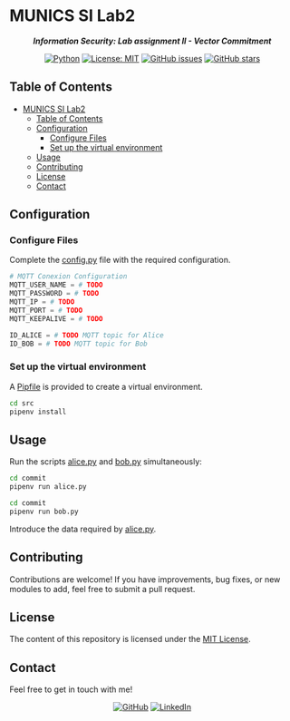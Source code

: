 # MUNICS SI Lab2

<div align="center">

***Information Security: Lab assignment II - Vector Commitment***

[![Python](https://img.shields.io/badge/Python-black?logo=python&logoColor=white&labelColor=grey&color=%233776AB)](<https://www.python.org/> "Python")
[![License: MIT](<https://img.shields.io/github/license/danielfeitopin/MUNICS-SI-Lab2>)](LICENSE "License")
[![GitHub issues](https://img.shields.io/github/issues/danielfeitopin/MUNICS-SI-Lab2)](<https://github.com/danielfeitopin/MUNICS-SI-Lab1> "Issues")
[![GitHub stars](https://img.shields.io/github/stars/danielfeitopin/MUNICS-SI-Lab2)](<https://github.com/danielfeitopin/MUNICS-SI-Lab1/stargazers> "Stars")

</div>

## Table of Contents

- [MUNICS SI Lab2](#munics-si-lab2)
  - [Table of Contents](#table-of-contents)
  - [Configuration](#configuration)
    - [Configure Files](#configure-files)
    - [Set up the virtual environment](#set-up-the-virtual-environment)
  - [Usage](#usage)
  - [Contributing](#contributing)
  - [License](#license)
  - [Contact](#contact)


## Configuration

### Configure Files

Complete the [config.py](<src/commit/config.py>) file with the required configuration.

```py
# MQTT Conexion Configuration
MQTT_USER_NAME = # TODO
MQTT_PASSWORD = # TODO
MQTT_IP = # TODO
MQTT_PORT = # TODO
MQTT_KEEPALIVE = # TODO

ID_ALICE = # TODO MQTT topic for Alice
ID_BOB = # TODO MQTT topic for Bob
```

### Set up the virtual environment

A [Pipfile](<src/Pipfile>) is provided to create a virtual environment.

```sh
cd src
pipenv install
```

## Usage

Run the scripts [alice.py](<src/commit/alice.py>) and [bob.py](<src/commit/bob.py>) simultaneously:

```sh
cd commit
pipenv run alice.py
```

```sh
cd commit
pipenv run bob.py
```

Introduce the data required by [alice.py](<src/commit/alice.py>).

## Contributing

Contributions are welcome! If you have improvements, bug fixes, or new modules to add, feel free to submit a pull request.

## License

The content of this repository is licensed under the [MIT License](LICENSE).

## Contact

Feel free to get in touch with me!

<div align="center">

[![GitHub](https://img.shields.io/badge/GitHub-%23181717?style=for-the-badge&logo=github&logoColor=%23181717&color=white)](<https://github.com/danielfeitopin>)
[![LinkedIn](https://img.shields.io/badge/LinkedIn-white?style=for-the-badge&logo=linkedin&logoColor=white&color=%230A66C2)](<https://www.linkedin.com/in/danielfeitopin/>)

</div>